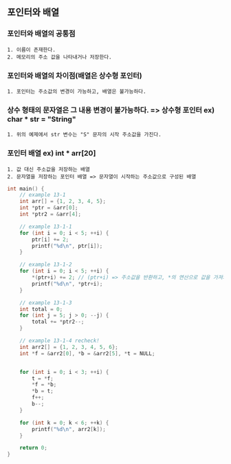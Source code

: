 <meta charset="utf-8">

## 포인터와 배열

### 포인터와 배열의 공통점
    1. 이름이 존재한다.
    2. 메모리의 주소 값을 나타내거나 저장한다.

### 포인터와 배열의 차이점(배열은 상수형 포인터)
    1. 포인터는 주소값의 변경이 가능하고, 배열은 불가능하다.

### 상수 형태의 문자열은 그 내용 변경이 불가능하다. => 상수형 포인터 ex) char * str = "String"
    1. 위의 예제에서 str 변수는 "S" 문자의 시작 주소값을 가진다.

###  포인터 배열 ex) int * arr[20]
    1. 값 대신 주소값을 저장하는 배열
    2. 문자열을 저장하는 포인터 배열 => 문자열이 시작하는 주소값으로 구성된 배열


```c
int main() {
    // example 13-1
    int arr[] = {1, 2, 3, 4, 5};
    int *ptr = &arr[0];
    int *ptr2 = &arr[4];

    // example 13-1-1
    for (int i = 0; i < 5; ++i) {
        ptr[i] += 2;
        printf("%d\n", ptr[i]);
    }

    // example 13-1-2
    for (int i = 0; i < 5; ++i) {
        *(ptr+i) += 2; // (ptr+i) => 주소값을 반환하고, *의 연산으로 값을 가져와 +2를 대입
        printf("%d\n", *ptr+i);
    }

    // example 13-1-3
    int total = 0;
    for (int j = 5; j > 0; --j) {
        total += *ptr2--;
    }

    // example 13-1-4 recheck!
    int arr2[] = {1, 2, 3, 4, 5, 6};
    int *f = &arr2[0], *b = &arr2[5], *t = NULL;


    for (int i = 0; i < 3; ++i) {
        t = *f;
        *f = *b;
        *b = t;
        f++;
        b--;
    }

    for (int k = 0; k < 6; ++k) {
        printf("%d\n", arr2[k]);
    }

    return 0;
}
```